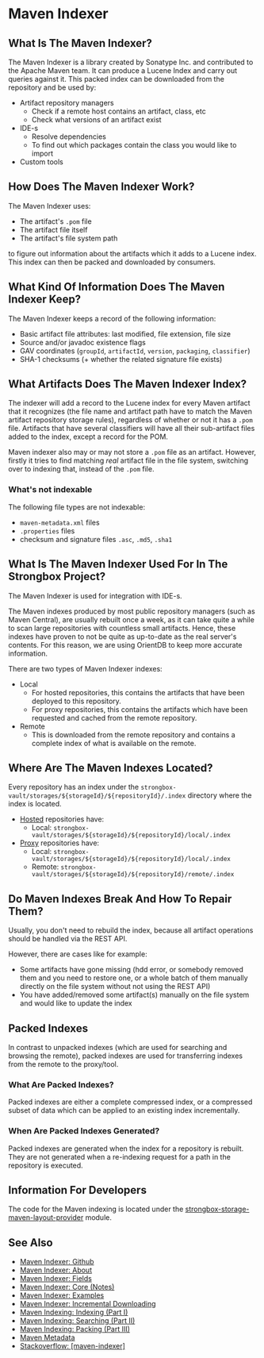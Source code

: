 # Maven Indexer

## What Is The Maven Indexer?

The Maven Indexer is a library created by Sonatype Inc. and contributed to the Apache Maven team. It can produce a 
Lucene Index and carry out queries against it. This packed index can be downloaded from the repository and be used by:

* Artifact repository managers
    * Check if a remote host contains an artifact, class, etc
    * Check what versions of an artifact exist
* IDE-s
    * Resolve dependencies
    * To find out which packages contain the class you would like to import
* Custom tools

## How Does The Maven Indexer Work?

The Maven Indexer uses:

* The artifact's `.pom` file
* The artifact file itself 
* The artifact's file system path 

to figure out information about the artifacts which it adds to a Lucene index. 
This index can then be packed and downloaded by consumers. 

## What Kind Of Information Does The Maven Indexer Keep?

The Maven Indexer keeps a record of the following information:

* Basic artifact file attributes: last modified, file extension, file size
* Source and/or javadoc existence flags
* GAV coordinates (`groupId`, `artifactId`, `version`, `packaging`, `classifier`)
* SHA-1 checksums (+ whether the related signature file exists)

## What Artifacts Does The Maven Indexer Index?

The indexer will add a record to the Lucene index for every Maven artifact that it recognizes (the file name and 
artifact path have to match the Maven artifact repository storage rules), regardless of whether or not 
it has a `.pom` file. Artifacts that have several classifiers will have all their sub-artifact files added to the index, 
except a record for the POM. 

Maven indexer also may or may not store a `.pom` file as an artifact. However, firstly it tries to find matching _real_ 
artifact file in the file system, switching over to indexing that, instead of the `.pom` file.

### What's not indexable

The following file types are not indexable:

* `maven-metadata.xml` files
* `.properties` files
* checksum and signature files `.asc`, `.md5`, `.sha1`

## What Is The Maven Indexer Used For In The Strongbox Project?

The Maven Indexer is used for integration with IDE-s.

The Maven indexes produced by most public repository managers (such as Maven Central), are usually rebuilt once a week, 
as it can take quite a while to scan large repositories with countless small artifacts. Hence, these indexes have proven
 to not be quite as up-to-date as the real server's contents. For this reason, we are using OrientDB to keep more 
 accurate information.

There are two types of Maven Indexer indexes:

* Local
    * For hosted repositories, this contains the artifacts that have been deployed to this repository.
    * For proxy repositories, this contains the artifacts which have been requested and cached from the remote repository.
* Remote
    * This is downloaded from the remote repository and contains a complete index of what is available on the remote.

## Where Are The Maven Indexes Located?

Every repository has an index under the `strongbox-vault/storages/${storageId}/${repositoryId}/.index` directory 
where the index is located.

* [Hosted](../knowledge-base/repositories.md#hosted) repositories have:
    * Local: `strongbox-vault/storages/${storageId}/${repositoryId}/local/.index`
* [Proxy](../knowledge-base/repositories.md#proxy) repositories have:
    * Local: `strongbox-vault/storages/${storageId}/${repositoryId}/local/.index`
    * Remote: `strongbox-vault/storages/${storageId}/${repositoryId}/remote/.index`

## Do Maven Indexes Break And How To Repair Them?

Usually, you don't need to rebuild the index, because all artifact operations should be handled via the REST API.

However, there are cases like for example:
- Some artifacts have gone missing (hdd error, or somebody removed them and you need to restore one, or a whole batch of 
  them manually directly on the file system without not using the REST API)
- You have added/removed some artifact(s) manually on the file system and would like to update the index

## Packed Indexes

In contrast to unpacked indexes (which are used for searching and browsing the remote), packed indexes are used for 
transferring indexes from the remote to the proxy/tool. 

### What Are Packed Indexes?

Packed indexes are either a complete compressed index, or a compressed subset of data which can be applied to an 
existing index incrementally.

### When Are Packed Indexes Generated?

Packed indexes are generated when the index for a repository is rebuilt. They are not generated when a re-indexing 
request for a path in the repository is executed.

## Information For Developers

The code for the Maven indexing is located under the [strongbox-storage-maven-layout-provider] module.

## See Also
* [Maven Indexer: Github](https://github.com/apache/maven-indexer/)
* [Maven Indexer: About](http://maven.apache.org/maven-indexer-archives/maven-indexer-LATEST/index.html)
* [Maven Indexer: Fields](http://maven.apache.org/maven-indexer-archives/maven-indexer-LATEST/indexer-core/index.html)
* [Maven Indexer: Core (Notes)](https://github.com/apache/maven-indexer/tree/master/indexer-core)
* [Maven Indexer: Examples](https://github.com/apache/maven-indexer/tree/master/indexer-examples)
* [Maven Indexer: Incremental Downloading](http://blog.sonatype.com/2009/05/nexus-indexer-20-incremental-downloading/)
* [Maven Indexing: Indexing (Part I)](http://www.sonatype.com/people/2009/06/nexus-indexer-api-part-1/)
* [Maven Indexing: Searching (Part II)](http://www.sonatype.com/people/2009/06/nexus-indexer-api-part-2/)
* [Maven Indexing: Packing (Part III)](http://blog.sonatype.com/2009/09/nexus-indexer-api-part-3/)
* [Maven Metadata](./metadata/maven-metadata.md)
* [Stackoverflow: [maven-indexer]](http://stackoverflow.com/questions/tagged/maven-indexer)


[strongbox-storage-maven-layout-provider]: https://github.com/strongbox/strongbox/tree/master/strongbox-storage/strongbox-storage-layout-providers/strongbox-storage-maven-layout/strongbox-storage-maven-layout-provider

